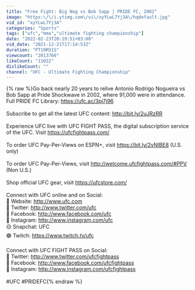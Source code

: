 ```yaml
---
title: "Free Fight: Big Nog vs Bob Sapp | PRIDE FC, 2002"
image: "https:\/\/i.ytimg.com\/vi\/xyYLwL7Yj3A\/hqdefault.jpg"
vid_id: "xyYLwL7Yj3A"
categories: "Sports"
tags: ["ufc","mma","ultimate fighting championship"]
date: "2022-02-23T20:19:51+03:00"
vid_date: "2021-12-21T17:14:53Z"
duration: "PT19M31S"
viewcount: "2013766"
likeCount: "11022"
dislikeCount: ""
channel: "UFC - Ultimate Fighting Championship"
---
```

{% raw %}Go back nearly 20 years to relive Antonio Rodrigo Nogueira vs Bob Sapp at Pride Shockwave in 2002, where 91,000 were in attendance. Full PRIDE FC Library: <a rel="nofollow" target="blank" href="https://ufc.ac/3pj7j96">https://ufc.ac/3pj7j96</a><br /><br />Subscribe to get all the latest UFC content: <a rel="nofollow" target="blank" href="http://bit.ly/2uJRzRR">http://bit.ly/2uJRzRR</a><br /><br />Experience UFC live with UFC FIGHT PASS, the digital subscription service of the UFC. Visit <a rel="nofollow" target="blank" href="https://ufcfightpass.com/">https://ufcfightpass.com/</a><br /><br />To order UFC Pay-Per-Views on ESPN+, visit <a rel="nofollow" target="blank" href="https://bit.ly/2vNIBE8">https://bit.ly/2vNIBE8</a> (U.S. only)<br /><br />To order UFC Pay-Per-Views, visit <a rel="nofollow" target="blank" href="http://welcome.ufcfightpass.com/#PPV">http://welcome.ufcfightpass.com/#PPV</a> (Non U.S.)<br /><br />Shop official UFC gear, visit <a rel="nofollow" target="blank" href="https://ufcstore.com/">https://ufcstore.com/</a> <br /><br />Connect with UFC online and on Social:<br />🔴 Website: <a rel="nofollow" target="blank" href="http://www.ufc.com">http://www.ufc.com</a><br />🔵 Twitter: <a rel="nofollow" target="blank" href="http://www.twitter.com/ufc">http://www.twitter.com/ufc</a><br />🔵 Facebook: <a rel="nofollow" target="blank" href="http://www.facebook.com/ufc">http://www.facebook.com/ufc</a><br />🔴 Instagram: <a rel="nofollow" target="blank" href="http://www.instagram.com/ufc">http://www.instagram.com/ufc</a><br />🟡 Snapchat: UFC<br />🟣 Twitch: <a rel="nofollow" target="blank" href="https://www.twitch.tv/ufc">https://www.twitch.tv/ufc</a><br /><br />Connect with UFC FIGHT PASS on Social:<br />🔵 Twitter: <a rel="nofollow" target="blank" href="http://www.twitter.com/ufcfightpass">http://www.twitter.com/ufcfightpass</a><br />🔵 Facebook: <a rel="nofollow" target="blank" href="http://www.facebook.com/ufcfightpass">http://www.facebook.com/ufcfightpass</a><br />🔴 Instagram: <a rel="nofollow" target="blank" href="http://www.instagram.com/ufcfightpass">http://www.instagram.com/ufcfightpass</a><br /><br />#UFC #PRIDEFC{% endraw %}
